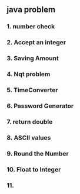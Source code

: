 ## java problem

### 1. number check
### 2.  Accept an integer
### 3.  Saving Amount 
### 4.  Nqt problem 
### 5.  TimeConverter
### 6.  Password Generator
### 7.  return double 
### 8.  ASCII values 
### 9.  Round the Number 
### 10. Float to Integer 
### 11. 

